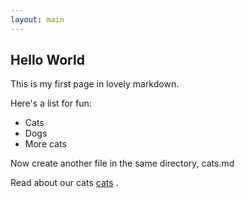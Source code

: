 ```yaml
---
layout: main
---
```

## Hello World

This is my first page in lovely markdown.

Here's a list for fun:

* Cats
* Dogs
* More cats

Now create another file in the same directory, cats.md

Read about our cats [cats](/cats)
.
